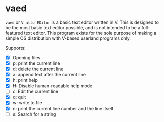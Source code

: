 # vaed
`vaed` or `V atto EDitor` is a basic text editor written in V. This is designed
to be the most basic text editor possible, and is not intended to be a full-featured
text editor. This program exists for the sole purpose of making a simple OS
distribution with V-based userland programs only.

Supports:
- [X] Opening files
- [X] p: print the current line
- [X] d: delete the current line
- [X] a: append text after the current line
- [X] h: print help
- [X] H: Disable human-readable help mode
- [ ] c: Edit the current line
- [X] q: quit
- [X] w: write to file
- [X] n: print the current line number and the line itself
- [ ] s: Search for a string
